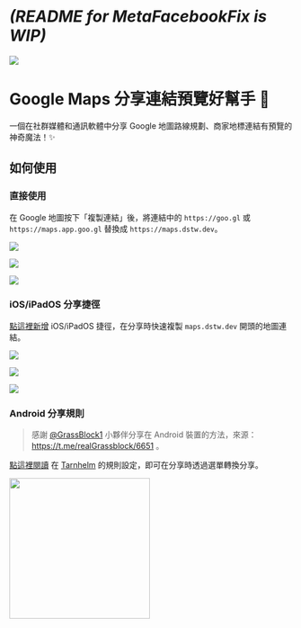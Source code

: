 # *(README for MetaFacebookFix is WIP)*

![](https://maps.dstw.dev/og.jpg)

# Google Maps 分享連結預覽好幫手 🙌

一個在社群媒體和通訊軟體中分享 Google 地圖路線規劃、商家地標連結有預覽的神奇魔法！✨

## 如何使用

### 直接使用

在 Google 地圖按下「複製連結」後，將連結中的 `https://goo.gl` 或 `https://maps.app.goo.gl` 替換成 `https://maps.dstw.dev`。

![](https://maps.dstw.dev/assets/1share.jpg)

![](https://maps.dstw.dev/assets/2paste.jpg)

![](https://maps.dstw.dev/assets/3edit.jpg)

### iOS/iPadOS 分享捷徑

[點這裡新增](https://www.icloud.com/shortcuts/c0ce7e020da14f14b4bb2687a2ecd334) iOS/iPadOS 捷徑，在分享時快速複製 `maps.dstw.dev` 開頭的地圖連結。

![](https://maps.dstw.dev/assets/1share.jpg)

![](https://maps.dstw.dev/assets/2click.jpg)

![](https://maps.dstw.dev/assets/3paste.jpg)

### Android 分享規則

> 感謝 [@GrassBlock1](https://github.com/GrassBlock1) 小夥伴分享在 Android 裝置的方法，來源：https://t.me/realGrassblock/6651 。

[點這裡閱讀](https://lab.imgb.space/demo/testing/gmaps) 在 [Tarnhelm](https://github.com/lz233/Tarnhelm) 的規則設定，即可在分享時透過選單轉換分享。

<img src="https://maps.dstw.dev/assets/android-tarnhelm.gif" width="250">
